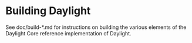 Building Daylight
================

See doc/build-*.md for instructions on building the various
elements of the Daylight Core reference implementation of Daylight.
